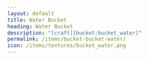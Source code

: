 ```yaml
---
layout: default
title: Water Bucket
heading: Water Bucket
description: "[craft][bucket:bucket_water]"
permalink: /items/bucket-bucket-water/
icon: /items/textures/bucket_water.png
---
```

